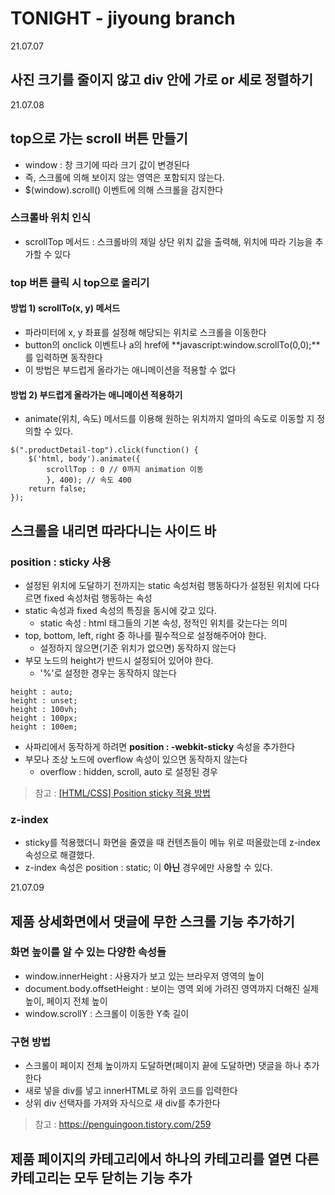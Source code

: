 # TONIGHT - jiyoung branch
   
21.07.07
## 사진 크기를 줄이지 않고 div 안에 가로 or 세로 정렬하기

   
21.07.08
## top으로 가는 scroll 버튼 만들기
* window : 창 크기에 따라 크기 값이 변경된다
* 즉, 스크롤에 의해 보이지 않는 영역은 포함되지 않는다.
* $(window).scroll() 이벤트에 의해 스크롤을 감지한다

### 스크롤바 위치 인식
* scrollTop 메서드 : 스크롤바의 제일 상단 위치 값을 출력해, 위치에 따라 기능을 추가할 수 있다

### top 버튼 클릭 시 top으로 올리기
#### 방법 1) scrollTo(x, y) 메서드
* 파라미터에 x, y 좌표를 설정해 해당되는 위치로 스크롤을 이동한다
* button의 onclick 이벤트나 a의 href에 **javascript:window.scrollTo(0,0);**를 입력하면 동작한다
* 이 방법은 부드럽게 올라가는 애니메이션을 적용할 수 없다

#### 방법 2) 부드럽게 올라가는 애니메이션 적용하기
* animate(위치, 속도) 메서드를 이용해 원하는 위치까지 얼마의 속도로 이동할 지 정의할 수 있다.
```
$(".productDetail-top").click(function() {
	$('html, body').animate({
		scrollTop : 0 // 0까지 animation 이동
		}, 400); // 속도 400
	return false;
});
```

## 스크롤을 내리면 따라다니는 사이드 바

### position : sticky 사용
* 설정된 위치에 도달하기 전까지는 static 속성처럼 행동하다가 설정된 위치에 다다르면 fixed 속성처럼 행동하는 속성
* static 속성과 fixed 속성의 특징을 동시에 갖고 있다.
	* static 속성 : html 태그들의 기본 속성, 정적인 위치를 갖는다는 의미
* top, bottom, left, right 중 하나를 필수적으로 설정해주어야 한다.
	* 설정하지 않으면(기준 위치가 없으면) 동작하지 않는다
* 부모 노드의 height가 반드시 설정되어 있어야 한다.
	* '%'로 설정한 경우는 동작하지 않는다
```
height : auto;
height : unset;
height : 100vh;
height : 100px;
height : 100em;
```
* 사파리에서 동작하게 하려면 **position : -webkit-sticky** 속성을 추가한다
* 부모나 조상 노드에 overflow 속성이 있으면 동작하지 않는다
	* overflow : hidden, scroll, auto 로 설정된 경우

> 참고 : [[HTML/CSS] Position sticky 적용 방법](https://deeplify.dev/front-end/markup/position-sticky)

### z-index
* sticky를 적용했더니 화면을 줄였을 때 컨텐츠들이 메뉴 위로 떠올랐는데 z-index 속성으로 해결했다.
* z-index 속성은 position : static; 이 **아닌** 경우에만 사용할 수 있다.

   
21.07.09
## 제품 상세화면에서 댓글에 무한 스크롤 기능 추가하기
### 화면 높이를 알 수 있는 다양한 속성들
* window.innerHeight : 사용자가 보고 있는 브라우저 영역의 높이
* document.body.offsetHeight : 보이는 영역 외에 가려진 영역까지 더해진 실제 높이, 페이지 전체 높이
* window.scrollY : 스크롤이 이동한 Y축 길이

### 구현 방법
* 스크롤이 페이지 전체 높이까지 도달하면(페이지 끝에 도달하면) 댓글을 하나 추가한다
* 새로 넣을 div를 넣고 innerHTML로 하위 코드를 입력한다
* 상위 div 선택자를 가져와 자식으로 새 div를 추가한다

> 참고 : https://penguingoon.tistory.com/259

## 제품 페이지의 카테고리에서 하나의 카테고리를 열면 다른 카테고리는 모두 닫히는 기능 추가
